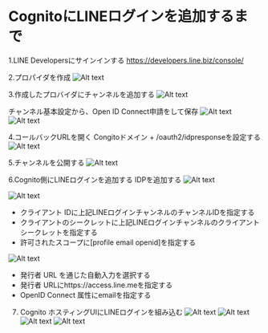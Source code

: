 # CognitoにLINEログインを追加するまで

1.LINE Developersにサインインする
https://developers.line.biz/console/

2.プロパイダを作成
![Alt text](image.png)

3.作成したプロバイダにチャンネルを追加する
![Alt text](image-1.png)

チャンネル基本設定から、Open ID Connect申請をして保存
![Alt text](image-2.png)
![Alt text](image-3.png)

4.コールバックURLを開く
Congitoドメイン + /oauth2/idpresponseを設定する
![Alt text](image-4.png)

5.チャンネルを公開する
![Alt text](image-5.png)

6.Cognito側にLINEログインを追加する
IDPを追加する
![Alt text](image-6.png)

![Alt text](image-7.png)

- クライアント IDに上記LINEログインチャンネルのチャンネルIDを指定する
- クライアントのシークレットに上記LINEログインチャンネルのクライアントシークレットを指定する
- 許可されたスコープに[profile email openid]を指定する


![Alt text](image-8.png)
- 発行者 URL を通じた自動入力を選択する
- 発行者 URLにhttps://access.line.meを指定する
- OpenID Connect 属性にemailを指定する

7. Cognito ホスティングUIにLINEログインを組み込む
![Alt text](image-9.png)
![Alt text](image-10.png)
![Alt text](image-11.png)
![Alt text](image-12.png)